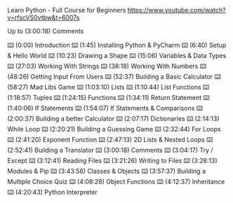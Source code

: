 Learn Python - Full Course for Beginners
https://www.youtube.com/watch?v=rfscVS0vtbw&t=6007s

Up to (3:00:18) Comments 

⌨️ (0:00) Introduction 
⌨️ (1:45) Installing Python & PyCharm 
⌨️ (6:40) Setup & Hello World 
⌨️ (10:23) Drawing a Shape 
⌨️ (15:06) Variables & Data Types 
⌨️ (27:03) Working With Strings 
⌨️ (38:18) Working With Numbers 
⌨️ (48:26) Getting Input From Users 
⌨️ (52:37) Building a Basic Calculator 
⌨️ (58:27) Mad Libs Game 
⌨️ (1:03:10) Lists 
⌨️ (1:10:44) List Functions 
⌨️ (1:18:57) Tuples 
⌨️ (1:24:15) Functions 
⌨️ (1:34:11) Return Statement 
⌨️ (1:40:06) If Statements 
⌨️ (1:54:07) If Statements & Comparisons 
⌨️ (2:00:37) Building a better Calculator 
⌨️ (2:07:17) Dictionaries 
⌨️ (2:14:13) While Loop 
⌨️ (2:20:21) Building a Guessing Game 
⌨️ (2:32:44) For Loops 
⌨️ (2:41:20) Exponent Function 
⌨️ (2:47:13) 2D Lists & Nested Loops 
⌨️ (2:52:41) Building a Translator 
⌨️ (3:00:18) Comments 
⌨️ (3:04:17) Try / Except 
⌨️ (3:12:41) Reading Files 
⌨️ (3:21:26) Writing to Files 
⌨️ (3:28:13) Modules & Pip 
⌨️ (3:43:56) Classes & Objects 
⌨️ (3:57:37) Building a Multiple Choice Quiz 
⌨️ (4:08:28) Object Functions 
⌨️ (4:12:37) Inheritance 
⌨️ (4:20:43) Python Interpreter